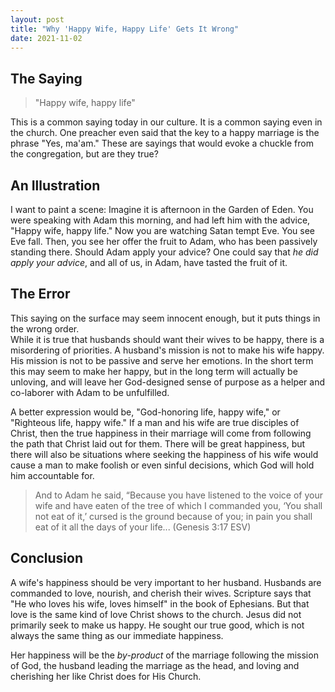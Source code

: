 ```yaml
---
layout: post
title: "Why 'Happy Wife, Happy Life' Gets It Wrong"
date: 2021-11-02
---
```

## The Saying 
> "Happy wife, happy life"   

This is a common saying today in our culture. It is a common saying even in the church. One preacher even said that the key to a happy marriage is the phrase "Yes, ma'am." These are sayings that would evoke a chuckle from the congregation, but are they true?

## An Illustration
I want to paint a scene: Imagine it is afternoon in the Garden of Eden. You were speaking with Adam this morning, and had left him with the advice, "Happy wife, happy life." Now you are watching Satan tempt Eve. You see Eve fall. Then, you see her offer the fruit to Adam, who has been passively standing there. 
Should Adam apply your advice?
One could say that *he did apply your advice*, and all of us, in Adam, have tasted the fruit of it. 

## The Error
This saying on the surface may seem innocent enough, but it puts things in the wrong order.   
While it is true that husbands should want their wives to be happy, there is a misordering of priorities. A husband's mission is not to make his wife happy. His mission is not to be passive and serve her emotions. In the short term this may seem to make her happy, but in the long term will actually be unloving, and will leave her God-designed sense of purpose as a helper and co-laborer with Adam to be unfulfilled.  

A better expression would be, "God-honoring life, happy wife," or "Righteous life, happy wife." If a man and his wife are true disciples of Christ, then the true happiness in their marriage will come from following the path that Christ laid out for them. There will be great happiness, but there will also be situations where seeking the happiness of his wife would cause a man to make foolish or even sinful decisions, which God will hold him accountable for.

> And to Adam he said,
> “Because you have listened to the voice of your wife
> 	and have eaten of the tree
> of which I commanded you,
> 	‘You shall not eat of it,’
> cursed is the ground because of you;
> 	in pain you shall eat of it all the days of your life... (Genesis 3:17 ESV)

## Conclusion 
A wife's happiness should be very important to her husband. Husbands are commanded to love, nourish, and cherish their wives. Scripture says that "He who loves his wife, loves himself" in the book of Ephesians. But that love is the same kind of love Christ shows to the church. Jesus did not primarily seek to make us happy. He sought our true good, which is not always the same thing as our immediate happiness.  

Her happiness will be the *by-product* of the marriage following the mission of God, the husband leading the marriage as the head, and loving and cherishing her like Christ does for His Church.  

